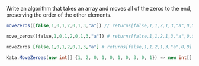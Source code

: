 Write an algorithm that takes an array and moves all of the zeros to the end, preserving the order of the other elements.

```javascript
moveZeros([false,1,0,1,2,0,1,3,"a"]) // returns[false,1,1,2,1,3,"a",0,0]
```
```python
move_zeros([false,1,0,1,2,0,1,3,"a"]) # returns[false,1,1,2,1,3,"a",0,0]
```
```coffeescript
moveZeros [false,1,0,1,2,0,1,3,"a"] # returns[false,1,1,2,1,3,"a",0,0]
```
```csharp
Kata.MoveZeroes(new int[] {1, 2, 0, 1, 0, 1, 0, 3, 0, 1}) => new int[] {1, 2, 1, 1, 3, 1, 0, 0, 0, 0}
```